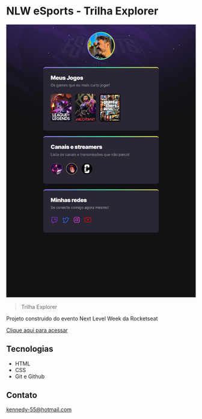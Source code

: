 # NLW eSports - Trilha Explorer

![preview](./preview.png)

> Trilha Explorer

Projeto construido do evento Next Level Week da Rocketseat

[Clique aqui para acessar](https://kennedy-chaves.github.io/NLW-eSports/)

## Tecnologias

- HTML
- CSS
- Git e Github

## Contato

kennedy-55@hotmail.com
